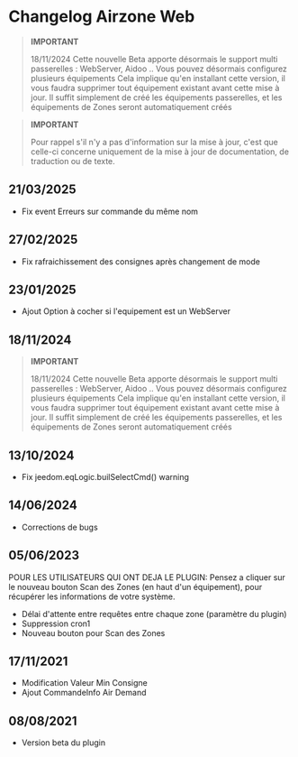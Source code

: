 # Changelog Airzone Web

>**IMPORTANT**
>
> 18/11/2024
> Cette nouvelle Beta apporte désormais le support multi passerelles : WebServer, Aidoo ..
> Vous pouvez désormais configurez plusieurs équipements
> Cela implique qu'en installant cette version, il vous faudra supprimer tout équipement existant avant cette mise à jour.
> Il suffit simplement de créé les équipements passerelles, et les équipements de Zones seront automatiquement créés


>**IMPORTANT**
>
>Pour rappel s'il n'y a pas d'information sur la mise à jour, c'est que celle-ci concerne uniquement de la mise à jour de documentation, de traduction ou de texte.

## 21/03/2025

- Fix event Erreurs sur commande du même nom


## 27/02/2025

- Fix rafraichissement des consignes après changement de mode


## 23/01/2025

- Ajout Option à cocher si l'equipement est un WebServer

## 18/11/2024

>**IMPORTANT**
>
> 18/11/2024
> Cette nouvelle Beta apporte désormais le support multi passerelles : WebServer, Aidoo ..
> Vous pouvez désormais configurez plusieurs équipements
> Cela implique qu'en installant cette version, il vous faudra supprimer tout équipement existant avant cette mise à jour.
> Il suffit simplement de créé les équipements passerelles, et les équipements de Zones seront automatiquement créés

## 13/10/2024

- Fix jeedom.eqLogic.builSelectCmd() warning


## 14/06/2024

- Corrections de bugs

## 05/06/2023

POUR LES UTILISATEURS QUI ONT DEJA LE PLUGIN:
Pensez a cliquer sur le nouveau bouton Scan des Zones (en haut d'un équipement), pour récupérer les informations de votre système.

- Délai d'attente entre requêtes entre chaque zone (paramètre du plugin)
- Suppression cron1
- Nouveau bouton pour Scan des Zones

## 17/11/2021

- Modification Valeur Min Consigne
- Ajout CommandeInfo Air Demand

## 08/08/2021

- Version beta du plugin

